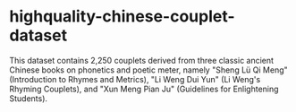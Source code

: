# highquality-chinese-couplet-dataset
 This dataset contains 2,250 couplets derived from three classic ancient Chinese books on phonetics and poetic meter, namely "Sheng Lü Qi Meng" (Introduction to Rhymes and Metrics), "Li Weng Dui Yun" (Li Weng's Rhyming Couplets), and "Xun Meng Pian Ju" (Guidelines for Enlightening Students).
